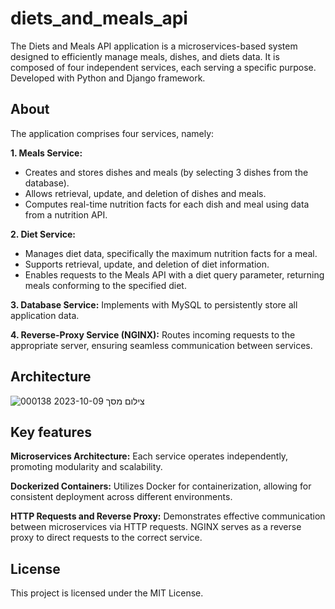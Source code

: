 # diets_and_meals_api

The Diets and Meals API application is a microservices-based system designed to efficiently manage meals, dishes, and diets data. It is composed of four independent services, each serving a specific purpose.
Developed with Python and Django framework.

## About

The application comprises four services, namely:

**1. Meals Service:** 
- Creates and stores dishes and meals (by selecting 3 dishes from the database).
- Allows retrieval, update, and deletion of dishes and meals.
- Computes real-time nutrition facts for each dish and meal using data from a nutrition API.

**2. Diet Service:**
- Manages diet data, specifically the maximum nutrition facts for a meal.
- Supports retrieval, update, and deletion of diet information.
- Enables requests to the Meals API with a diet query parameter, returning meals conforming to the specified diet.

**3. Database Service:** 
Implements with MySQL to persistently store all application data.

**4. Reverse-Proxy Service (NGINX):** 
Routes incoming requests to the appropriate server, ensuring seamless communication between services.

## Architecture

![צילום מסך 2023-10-09 000138](https://github.com/DanielBzz/diets_and_meals_api/assets/90978006/5a674cc8-7fe0-46fb-833b-3de82187b975)

## Key features

**Microservices Architecture:** Each service operates independently, promoting modularity and scalability.

**Dockerized Containers:** Utilizes Docker for containerization, allowing for consistent deployment across different environments.

**HTTP Requests and Reverse Proxy:** Demonstrates effective communication between microservices via HTTP requests. NGINX serves as a reverse proxy to direct requests to the correct service.


## License
This project is licensed under the MIT License.
